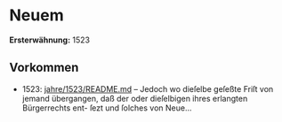 # Neuem

**Ersterwähnung:** 1523

## Vorkommen
- 1523: [jahre/1523/README.md](../jahre/1523/README.md) – Jedoch wo dieſelbe geſeßte Friſt von jemand übergangen,
daß der oder dieſelbigen ihres erlangten Bürgerrechts ent-
ſezt und ſolches von Neue...
